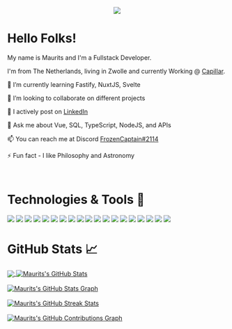 


<p align="center">
  <a href="https://www.linkedin.com/in/mauritsschuurman/" target="_blank">
    <img src="https://img.shields.io/static/v1?label=|&message=LINKED-IN&color=brightgreen&style=flat-square&logo=linkedin&logo-color=white"/>
  </a>
</p>

# Hello Folks! 

 <p align="left">My name is Maurits and I'm a Fullstack Developer.
  
  I'm from The Netherlands, living in Zwolle and currently Working @ [Capillar](https://capillar.nl).
  
<!--   I am motivated by the power of technology as a tool for positive change, with a background in Math, Physics, and Engineering. -->
</p>



🌱 I’m currently learning Fastify, NuxtJS, Svelte

👯 I’m looking to collaborate on different projects

📝 I actively post on [LinkedIn](https://www.linkedin.com/in/mauritsschuurman/)

👀 Ask me about Vue, SQL, TypeScript, NodeJS, and APIs

📫 You can reach me at Discord [FrozenCaptain#2114](https://discordapp.com/users/169869810421727235/)

⚡ Fun fact  - I like Philosophy and Astronomy

<br>


# Technologies & Tools 🔧
![](https://img.shields.io/badge/Code-HTML5-informational?style=flat-square&logo=html5&logoColor=white&color=brightgreen)
![](https://img.shields.io/badge/Code-CSS3-informational?style=flat-square&logo=css3&logoColor=white&color=brightgreen)
![](https://img.shields.io/badge/Code-TypeScript-informational?style=flat-square&logo=typescript&logoColor=white&color=brightgreen)
![](https://img.shields.io/badge/Code-VueJS-informational?style=flat-square&logo=vuejs&logoColor=white&color=brightgreen)
![](https://img.shields.io/badge/Code-NodeJS-informational?style=flat-square&logo=node.js&logoColor=white&color=brightgreen)
![](https://img.shields.io/badge/Code-Python-informational?style=flat-square&logo=python&logoColor=white&color=brightgreen)
![](https://img.shields.io/badge/Code-C++-informational?style=flat-square&logo=cplusplus&logoColor=white&color=brightgreen)
![](https://img.shields.io/badge/Code-Express-informational?style=flat-square&logo=express&logoColor=white&color=brightgreen)
![](https://img.shields.io/badge/Code-SASS-informational?style=flat-square&logo=sass&logoColor=white&color=brightgreen)
![](https://img.shields.io/badge/Code-Tailwind-informational?style=flat-square&logo=tailwindcss&logoColor=white&color=brightgreen)
![](https://img.shields.io/badge/Database-PostgreSQL-informational?style=flat-square&logo=postgresql&logoColor=white&color=brightgreen)
![](https://img.shields.io/badge/Database-MySQL-informational?style=flat-square&logo=mysql&logoColor=white&color=brightgreen)
![](https://img.shields.io/badge/Tools-Git-informational?style=flat-square&logo=git&logoColor=white&color=brightgreen)
![](https://img.shields.io/badge/Tools-Docker-informational?style=flat-square&logo=docker&logoColor=white&color=brightgreen)
![](https://img.shields.io/badge/Cloud-AWS-informational?style=flat-square&logo=amazon&logoColor=white&color=brightgreen)
![](https://img.shields.io/badge/Cloud-Digital_Ocean-informational?style=flat-square&logo=digitalocean&logoColor=white&color=brightgreen)
![](https://img.shields.io/badge/Shell-Bash-informational?style=flat-square&logo=gnu-bash&logoColor=white&color=brightgreen)
![](https://img.shields.io/badge/OS-Linux-informational?style=flat-square&logo=linux&logoColor=white&color=brightgreen)
![](https://img.shields.io/badge/Editor-VSCode-informational?style=flat-square&logo=visualstudiocode&logoColor=white&color=brightgreen)
<br>

# GitHub Stats 📈
<a href="https://github.com/FrozenCaptain">
  <img align="center" src="https://github-readme-stats.vercel.app/api/top-langs/?username=frozencaptain&count_private=true&hide=less&title_color=d13979&text_color=c9cacc&icon_color=2bbc8a&bg_color=1d1f21&langs_count=3" />
</a>

<a href="https://github.com/FrozenCaptain">
  <img align="center" src="https://github-readme-stats.vercel.app/api?username=frozencaptain&count_private=true&show_icons=true&theme=radical&count_private=true&hide_border=true&custom_title=Maurits%27s%20Github%20Stats" alt="Maurits's GitHub Stats" />
</a>
<br><br>

<a href="https://github.com/FrozenCaptain">
  <img align="center" src="https://github-profile-summary-cards.vercel.app/api/cards/profile-details?username=frozencaptain&count_private=true&theme=radical&hide_border=true" alt="Maurits's GitHub Stats Graph"/>
</a>
<br><br>

<a href="https://github.com/FrozenCaptain">
  <img align="center" src="https://github-readme-streak-stats.herokuapp.com/?user=frozencaptain&count_private=true&theme=dark" alt="Maurits's GitHub Streak Stats"/>
</a>
<br><br>

<a href="https://github.com/FrozenCaptain">
  <img align="center" src="https://activity-graph.herokuapp.com/graph?username=frozencaptain&count_private=true&theme=react-dark&hide_border=true&custom_title=Contribution%20Graph" alt="Maurits's GitHub Contributions Graph"/>
</a>



